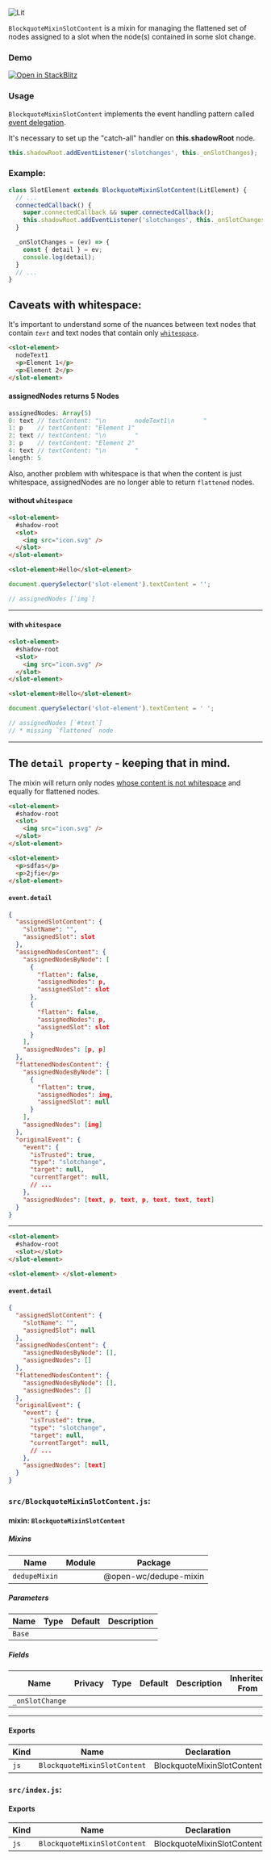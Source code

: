 ![Lit](https://img.shields.io/badge/lit-3.0.0-blue.svg)

`BlockquoteMixinSlotContent` is a mixin for managing the flattened set of nodes assigned to a slot when the node(s) contained in some slot change.

### Demo

[![Open in StackBlitz](https://developer.stackblitz.com/img/open_in_stackblitz.svg)](https://stackblitz.com/github/oscarmarina/blockquote-web-components/tree/main/packages/mixins/blockquote-mixin-slot-content)

### Usage

`BlockquoteMixinSlotContent` implements the event handling pattern called [event delegation](https://javascript.info/event-delegation).

It's necessary to set up the "catch-all" handler on **this.shadowRoot** node.

```js
this.shadowRoot.addEventListener('slotchanges', this._onSlotChanges);
```

### Example:

```js
class SlotElement extends BlockquoteMixinSlotContent(LitElement) {
  // ...
  connectedCallback() {
    super.connectedCallback && super.connectedCallback();
    this.shadowRoot.addEventListener('slotchanges', this._onSlotChanges);
  }

  _onSlotChanges = (ev) => {
    const { detail } = ev;
    console.log(detail);
  }
  // ...
}
```

## Caveats with whitespace:

It's important to understand some of the nuances between text nodes that contain _`text`_ and text nodes that contain only [`whitespace`](https://developer.mozilla.org/en-US/docs/Web/API/Document_Object_Model/Whitespace#what_is_whitespace).

```html
<slot-element>
  nodeText1
  <p>Element 1</p>
  <p>Element 2</p>
</slot-element>
```

#### assignedNodes returns 5 Nodes

```js
assignedNodes: Array(5)
0: text // textContent: "\n        nodeText1\n        "
1: p    // textContent: "Element 1"
2: text // textContent: "\n        "
3: p    // textContent: "Element 2"
4: text // textContent: "\n        "
length: 5
```

Also, another problem with whitespace is that when the content is just whitespace, assignedNodes are no longer able to return `flattened` nodes.

#### without `whitespace`

```html
<slot-element>
  #shadow-root
  <slot>
    <img src="icon.svg" />
  </slot>
</slot-element>

<slot-element>Hello</slot-element>
```

```js
document.querySelector('slot-element').textContent = '';

// assignedNodes [`img`]
```

<hr>

#### with `whitespace`

```html
<slot-element>
  #shadow-root
  <slot>
    <img src="icon.svg" />
  </slot>
</slot-element>

<slot-element>Hello</slot-element>
```

```js
document.querySelector('slot-element').textContent = ' ';

// assignedNodes [`#text`]
// * missing `flattened` node
```

<hr>

## The `detail property` - keeping that in mind.

The mixin will return only nodes [whose content is not whitespace](https://developer.mozilla.org/en-US/docs/Web/API/Document_Object_Model/Whitespace#whitespace_helper_functions)
and equally for flattened nodes.

```html
<slot-element>
  #shadow-root
  <slot>
    <img src="icon.svg" />
  </slot>
</slot-element>

<slot-element>
  <p>sdfas</p>
  <p>2jfie</p>
</slot-element>
```

#### `event.detail`

```json
{
  "assignedSlotContent": {
    "slotName": "",
    "assignedSlot": slot
  },
  "assignedNodesContent": {
    "assignedNodesByNode": [
      {
        "flatten": false,
        "assignedNodes": p,
        "assignedSlot": slot
      },
      {
        "flatten": false,
        "assignedNodes": p,
        "assignedSlot": slot
      }
    ],
    "assignedNodes": [p, p]
  },
  "flattenedNodesContent": {
    "assignedNodesByNode": [
      {
        "flatten": true,
        "assignedNodes": img,
        "assignedSlot": null
      }
    ],
    "assignedNodes": [img]
  },
  "originalEvent": {
    "event": {
      "isTrusted": true,
      "type": "slotchange",
      "target": null,
      "currentTarget": null,
      // ...
    },
    "assignedNodes": [text, p, text, p, text, text, text]
  }
}
```

<hr>

```html
<slot-element>
  #shadow-root
  <slot></slot>
</slot-element>

<slot-element> </slot-element>
```

#### `event.detail`

```json
{
  "assignedSlotContent": {
    "slotName": "",
    "assignedSlot": null
  },
  "assignedNodesContent": {
    "assignedNodesByNode": [],
    "assignedNodes": []
  },
  "flattenedNodesContent": {
    "assignedNodesByNode": [],
    "assignedNodes": []
  },
  "originalEvent": {
    "event": {
      "isTrusted": true,
      "type": "slotchange",
      "target": null,
      "currentTarget": null,
      // ...
    },
    "assignedNodes": [text]
  }
}
```


### `src/BlockquoteMixinSlotContent.js`:

#### mixin: `BlockquoteMixinSlotContent`

##### Mixins

| Name          | Module | Package               |
| ------------- | ------ | --------------------- |
| `dedupeMixin` |        | @open-wc/dedupe-mixin |

##### Parameters

| Name   | Type | Default | Description |
| ------ | ---- | ------- | ----------- |
| `Base` |      |         |             |

##### Fields

| Name            | Privacy | Type | Default | Description | Inherited From |
| --------------- | ------- | ---- | ------- | ----------- | -------------- |
| `_onSlotChange` |         |      |         |             |                |

<hr/>

#### Exports

| Kind | Name                         | Declaration                | Module                            | Package |
| ---- | ---------------------------- | -------------------------- | --------------------------------- | ------- |
| `js` | `BlockquoteMixinSlotContent` | BlockquoteMixinSlotContent | src/BlockquoteMixinSlotContent.js |         |

### `src/index.js`:

#### Exports

| Kind | Name                         | Declaration                | Module                          | Package |
| ---- | ---------------------------- | -------------------------- | ------------------------------- | ------- |
| `js` | `BlockquoteMixinSlotContent` | BlockquoteMixinSlotContent | ./BlockquoteMixinSlotContent.js |         |
